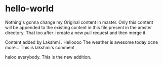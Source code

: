 # hello-world
Nothing's gonna change my Original content in master.
Only this content will be appended to the existing content in this file present in the amster directory.
That too after i create a new pull request and then merge it.

Content added by Lakshmi .
Helloooo The weather is awesome today ocne more...
This is lakshmi's comment 



heloo everybody.
This is the new addition.

